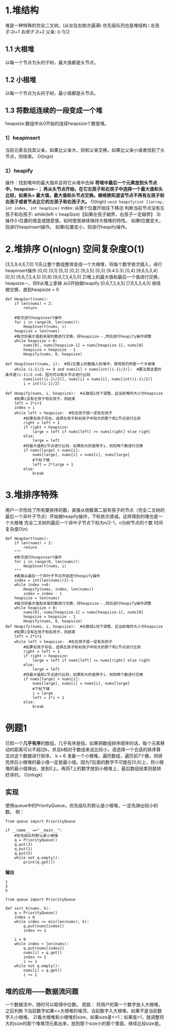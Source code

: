 # 1.堆结构
堆是一种特殊的完全二叉树。(从左往右依次遍满)
优先级队列也是堆结构
i  左孩子:2*i+1  右孩子 2*i+2 父亲: (i-1)/2
## 1.1 大根堆
以每一个节点为头的子树，最大值都是头节点。
## 1.2 小根堆
以每一个节点为头的子树，最小值都是头节点。
## 1.3 将数组连续的一段变成一个堆
heapsize:数组中从0开始的连续heapsize个数是堆。
### 1）heapinsert
当前元素去找其父亲，如果比父亲大，则和父亲交换。如果比父亲小或者找到了头节点，则结束。 O(logn)
###  2）heapify
操作：找到堆中的最大值并且将它从堆中去掉 
**将堆中最后一个元素放到头节点中，heapsize--；
再从头节点开始，在它左孩子和右孩子中选择一个最大值和头比较，如果头> 最大值，最大值和头节点交换。继续换知道该节点不再有左孩子和右孩子或者节点比它的左孩子和右孩子大。**  O(logn)
``void heapify(int []array, int index, int heapSize)``
index: 从哪个位置开始往下移动
判断当前节点没有左孩子和右孩子: while(left < heapSize)【如果左孩子越界，右孩子一定越界】
3) 操作3
i位置的值变成随意值，如何使其继续保持大根堆的特性。
如果i位置变大，则进行heapinsert操作。
如果i位置变小，则进行heapify操作。

# 2.堆排序  O(nlogn)  空间复杂度O(1)
[3,5,9,4,6,7,0]
1)先让整个数组整体变成一个大根堆，将每个数字依次插入，进行heapinsert操作
[0,0]
[0,1]  [5,3]
[0,2]  [9,3,5]
[0,3]  [9.4.5.3]
[0,4]  [9,6,5,3,4]
[0,5]  [9,6,7,3,4,5]
[0,6]  [9,6,7,3,4,5,0]
2)堆上的最大值和最后一个值进行交换，heapsize--，将9从堆上拿掉
从0开始做heapify
[0,6,7,3,4,5]
[7,6,5,3,4,0]
继续做交换，直到heapsize = 0
```
def HeapSort(nums):
    if len(nums) < 2:
        return
     
    #依次进行heapinsert操作
    for i in range(0, len(nums)):
        HeapInsert(nums, i)
    heapsize = len(nums)
    #每次将最大值和末尾的数进行交换，将heapsize--,然后进行heapify操作调整
    while heapsize > 0:
        nums[0], nums[heapsize-1] = nums[heapsize-1], nums[0]
        heapsize = heapsize - 1
        Heapify(nums, 0, heapsize)

def HeapInsert(nums, i):  #将i位置上的数插入到堆中，使得其仍然是一个大根堆
    while (i-1)/2 >= 0 and nums[i] > nums[int((i-1)/2)]:  #要注意这里的条件是(i-1)/2 >=0，因为可以和头节点进行比较
        nums[int((i-1)/2)], nums[i] = nums[i], nums[int((i-1)/2)]
        i = int((i-1)/2)

def Heapify(nums, i, heapsize):  #从数组i向下调整，且当前堆的大小为heapsize
    #如果i没有左孩子和右孩子，则结束
    left = 2*i+1
    index = i
    while left < heapsize:  #右左孩子就一定有右孩子
        #如果右孩子存在，选择左孩子和右孩子中较大的那个和i节点进行比较
        right = left + 1
        if right < heapsize:
            large = left if nums[left] >= nums[right] else right
        else:
            large = left
        #将最大值和i节点进行比较，如果较大的值等于i，则将两个数进行交换
        if nums[large] > nums[i]:
            nums[large], nums[i] = nums[i], nums[large]
            #下标下移
            left = 2*large + 1
        else:
            break
```
# 3.堆排序特殊
用户一次性给了所有要排序的数，直接从倒数第二层有孩子的节点（完全二叉树的最后一个非叶子节点）开始做heapify操作，下标依次递减。这样得到的堆也是一个大根堆
完全二叉树的最后一个非叶子节点下标为n/2-1，n为树节点的个数
时间复杂度O(n)
```
def HeapSort(nums):
    if len(nums) < 2:
        return
    """
    #依次进行heapinsert操作
    for i in range(0, len(nums)):
        HeapInsert(nums, i)
    """
    #直接从最后一个非叶子节点开始进行heapify操作
    index = int(len(nums)/2)-1
    while index >=0:
        Heapify(nums, index, len(nums))
        index = index - 1
    heapsize = len(nums)
    #每次将最大值和末尾的数进行交换，将heapsize--,然后进行heapify操作调整
    while heapsize > 0:
        nums[0], nums[heapsize-1] = nums[heapsize-1], nums[0]
        heapsize = heapsize - 1
        Heapify(nums, 0, heapsize)
def Heapify(nums, i, heapsize):  #从数组i向下调整，且当前堆的大小为heapsize
    #如果i没有左孩子和右孩子，则结束
    left = 2*i+1
    while left < heapsize:  #右左孩子就一定有右孩子
        #如果右孩子存在，选择左孩子和右孩子中较大的那个和i节点进行比较
        right = left + 1
        if right < heapsize:
            large = left if nums[left] >= nums[right] else right
        else:
            large = left
        #将最大值和i节点进行比较，如果较大的值等于i，则将两个数进行交换
        if nums[large] > nums[i]:
            nums[large], nums[i] = nums[i], nums[large]
            #下标下移
            i = large
            left = 2*i + 1
        else:
            break
```
# 例题1

已知一个**几乎有序**的数组，几乎有序是指，如果把数组排序顺序的话，每个元素移动的距离可以不超过k，并且k相对于数组来说比较小。请选择一个合适的排序算法对这个数据进行排序。
k = 6
准备一个小根堆，遍历数组，遍历前7个数，则排完序后小根堆的最小值一定是最小值。因为7后面的数字不可能在[0,6]上，将小根堆的最小值弹出，放到0上。再将7上的数字放到小根堆上，最后数组结束则是排好序的。  O(nlogk)
## 实现
使用queue中的PriorityQueue，优先级队列默认是小根堆，一定先弹出较小的数。
例：
```
from queue import PriorityQueue

if __name__ =="__main__":
    #优先级队列默认是小根堆
    q = PriorityQueue()
    q.put(3)
    q.put(1)
    q.put(5)
    while not q.empty():
        print(q.get())
```
**输出**
```
1
3
5
```
```
from queue import PriorityQueue

def sort_K(nums, k):
    q = PriorityQueue()
    index = 0
    while index <= min(len(nums), k):
        q.put(nums[index])
        index += 1

    i = 0
    while index < len(nums):
        q.put(nums[index])
        nums[i] = q.get()
        index += 1
        i += 1
    while not q.empty():
        nums[i] = q.get()
        i += 1
```
## 堆的应用——数据流问题
一个数据流中，随时可以取得中位数。
思路：
将用户的第一个数字放入大根堆，之后判断
1)当前数字如果<=大根堆的堆顶，当前数字入大根堆，如果不是当前数字入小根堆。
2)看大根堆和小根堆的size，如果size差<=1；如果是>1，就调整将大的size的那个堆堆顶元素出来，放到那个size小的那个里面，继续比较size差。
